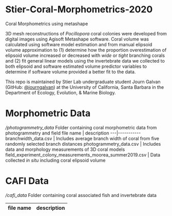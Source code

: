# Stier-Coral-Morphometrics-2020
Coral Morphometrics using metashape


3D mesh reconstructions of *Pocillopora* coral colonies were developed from digital images using Agisoft Metashape software. Coral volume was calculated using software model estimation and from manual elipsoid volume approximation to (1) determine how the proportion overestimation of elipsoid volume increased or decreased with *wide* or *tight* branching corals and (2) fit general linear models using the invertebrate data we collected to both elipsoid and software estimated volume predictor variables to determine if software volume provided a better fit to the data. 

This repo is maintained by Stier Lab undergraduate student Journ Galvan (GitHub: [@journgalvan](https://github.com/journgalvan)) at the University of California, Santa Barbara in the Department of Ecology, Evolution, & Marine Biology.


# Morphometric Data
*/photogrammetry_data* Folder containing coral morphometric data from photogrammetry and field
file name | description 
---|-----------
branchwidth_data.csv | Includes average branch width of coral from five randomly selected branch distances
photogrammetry_data.csv | Includes data and morphology measurements of 3D coral models
field_experiment_colony_measurements_moorea_summer2019.csv | Data collected *in situ* including coral elipsoid volume

# CAFI Data
*/cafi_data* Folder containing coral associated fish and invertebrate data


file name | description 
---|-----------